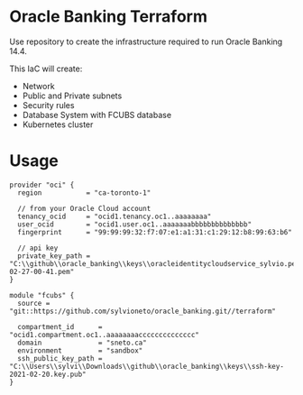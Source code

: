 # Oracle Banking Terraform
Use repository to create the infrastructure required to run Oracle Banking 14.4.

This IaC will create:
- Network
- Public and Private subnets
- Security rules
- Database System with FCUBS database
- Kubernetes cluster

# Usage
```hcl
provider "oci" {
  region           = "ca-toronto-1"

  // from your Oracle Cloud account
  tenancy_ocid     = "ocid1.tenancy.oc1..aaaaaaaa"
  user_ocid        = "ocid1.user.oc1..aaaaaaabbbbbbbbbbbbbb"
  fingerprint      = "99:99:99:32:f7:07:e1:a1:31:c1:29:12:b8:99:63:b6"

  // api key
  private_key_path = "C:\\github\\oracle_banking\\keys\\oracleidentitycloudservice_sylvio.pedroza-02-27-00-41.pem"
}

module "fcubs" {
  source = "git::https://github.com/sylvioneto/oracle_banking.git//terraform"

  compartment_id      = "ocid1.compartment.oc1..aaaaaaaacccccccccccccc"
  domain              = "sneto.ca"
  environment         = "sandbox"
  ssh_public_key_path = "C:\\Users\\sylvi\\Downloads\\github\\oracle_banking\\keys\\ssh-key-2021-02-20.key.pub"
}
```
